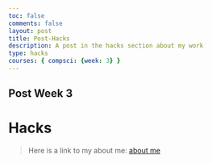 ```yaml
---
toc: false
comments: false
layout: post
title: Post-Hacks
description: A post in the hacks section about my work
type: hacks
courses: { compsci: {week: 3} }
---
```


## Post Week 3
# Hacks
> Here is a link to my about me: [about me](http://127.0.0.1:4200/student//2023/12/12/About_Me.html)